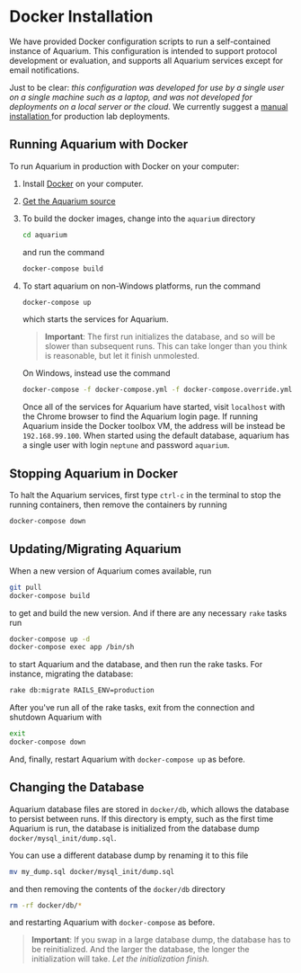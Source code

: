 # Docker Installation

We have provided Docker configuration scripts to run a self-contained instance of Aquarium.
This configuration is intended to support protocol development or evaluation, and supports all Aquarium services except for email notifications.

Just to be clear: _this configuration was developed for use by a single user on a single machine such as a laptop, and was not developed for deployments on a local server or the cloud_.
We currently suggest a
<a href="#" onclick="select('Getting Started','Manual Installation')">
manual installation
</a>
for production lab deployments.

## Running Aquarium with Docker

To run Aquarium in production with Docker on your computer:

1.  Install [Docker](https://www.docker.com/get-started) on your computer.

2.  <a href="#" onclick="select('Getting Started','Getting Aquarium')">
    Get the Aquarium source
    </a>

3.  To build the docker images, change into the `aquarium` directory

    ```bash
    cd aquarium
    ```

    and run the command

    ```bash
    docker-compose build
    ```

4.  To start aquarium on non-Windows platforms, run the command

    ```bash
    docker-compose up
    ```

    which starts the services for Aquarium.

    > **Important**:
    > The first run initializes the database, and so will be slower than subsequent runs.
    > This can take longer than you think is reasonable, but let it finish unmolested.

    On Windows, instead use the command

    ```bash
    docker-compose -f docker-compose.yml -f docker-compose.override.yml -f docker-compose.windows.yml up
    ```

    Once all of the services for Aquarium have started, visit `localhost` with the Chrome browser to find the Aquarium login page.
    If running Aquarium inside the Docker toolbox VM, the address will be instead be `192.168.99.100`.
    When started using the default database, aquarium has a single user with login `neptune` and password `aquarium`.

## Stopping Aquarium in Docker

To halt the Aquarium services, first type `ctrl-c` in the terminal to stop the running containers, then remove the containers by running

```bash
docker-compose down
```

## Updating/Migrating Aquarium

When a new version of Aquarium comes available, run

```bash
git pull
docker-compose build
```

to get and build the new version.
And if there are any necessary `rake` tasks run

```bash
docker-compose up -d
docker-compose exec app /bin/sh
```

to start Aquarium and the database, and then run the rake tasks.
For instance, migrating the database:

```bash
rake db:migrate RAILS_ENV=production
```

After you've run all of the rake tasks, exit from the connection and shutdown Aquarium with

```bash
exit
docker-compose down
```

And, finally, restart Aquarium with `docker-compose up` as before.

## Changing the Database

Aquarium database files are stored in `docker/db`, which allows the database to persist between runs.
If this directory is empty, such as the first time Aquarium is run, the database is initialized from the database dump `docker/mysql_init/dump.sql`.

You can use a different database dump by renaming it to this file

```bash
mv my_dump.sql docker/mysql_init/dump.sql
```

and then removing the contents of the `docker/db` directory

```bash
rm -rf docker/db/*
```

and restarting Aquarium with `docker-compose` as before.

> **Important**: If you swap in a large database dump, the database has to be reinitialized.
> And the larger the database, the longer the initialization will take.
> _Let the initialization finish._